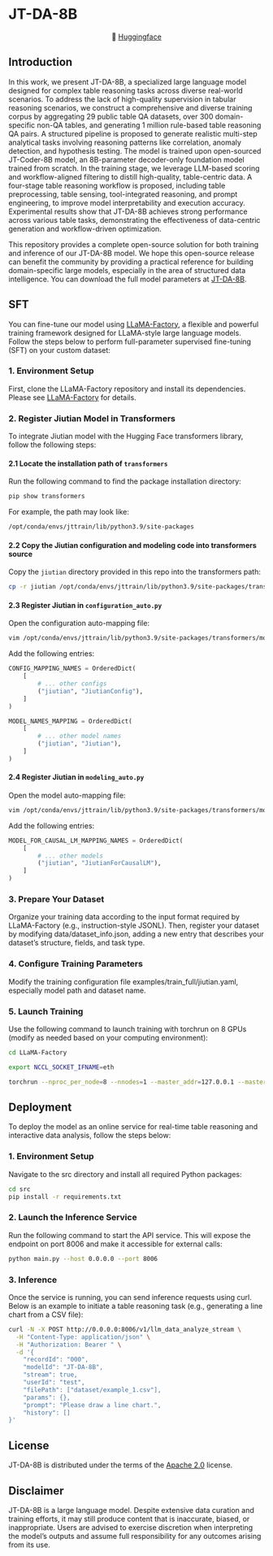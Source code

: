 # JT-DA-8B
<p align="center">
 🤗 <a href="https://huggingface.co/JT-LM/JT-DA-8B" target="_blank">Huggingface</a> 


## Introduction

In this work, we present JT-DA-8B, a specialized large language model designed for complex table reasoning tasks across diverse real-world scenarios. To address the lack of high-quality supervision in tabular reasoning scenarios, we construct a comprehensive and diverse training corpus by aggregating 29 public table QA datasets, over 300 domain-specific non-QA tables, and generating 1 million rule-based table reasoning QA pairs. A structured pipeline is proposed to generate realistic multi-step analytical tasks involving reasoning patterns like correlation, anomaly detection, and hypothesis testing. The model is trained upon open-sourced JT-Coder-8B model, an 8B-parameter decoder-only foundation model trained from scratch. In the training stage, we leverage LLM-based scoring and workflow-aligned filtering to distill high-quality, table-centric data. A four-stage table reasoning workflow is proposed, including table preprocessing, table sensing, tool-integrated reasoning, and prompt engineering, to improve model interpretability and execution accuracy. Experimental results show that JT-DA-8B achieves strong performance across various table tasks, demonstrating the effectiveness of data-centric generation and workflow-driven optimization.

This repository provides a complete open-source solution for both training and inference of our JT-DA-8B model. We hope this open-source release can benefit the community by providing a practical reference for building domain-specific large models, especially in the area of structured data intelligence. 
You can download the full model parameters at [JT-DA-8B](https://huggingface.co/JT-LM/JT-DA-8B).

## SFT

You can fine-tune our model using [LLaMA-Factory](https://github.com/hiyouga/LLaMA-Factory), a flexible and powerful training framework designed for LLaMA-style large language models. Follow the steps below to perform full-parameter supervised fine-tuning (SFT) on your custom dataset:

### 1. Environment Setup
First, clone the LLaMA-Factory repository and install its dependencies.
Please see [LLaMA-Factory](https://github.com/hiyouga/LLaMA-Factory) for details.


### 2. Register Jiutian Model in Transformers
To integrate Jiutian model with the Hugging Face transformers library, follow the following steps:

#### 2.1 Locate the installation path of ```transformers```

Run the following command to find the package installation directory:
```bash
pip show transformers
```

For example, the path may look like: 
```bash
/opt/conda/envs/jttrain/lib/python3.9/site-packages
```

#### 2.2 Copy the Jiutian configuration and modeling code into transformers source
Copy the ```jiutian``` directory provided in this repo into the transformers path:

```bash
cp -r jiutian /opt/conda/envs/jttrain/lib/python3.9/site-packages/transformers/models/
```

#### 2.3 Register Jiutian in ```configuration_auto.py```

Open the configuration auto-mapping file:
```bash
vim /opt/conda/envs/jttrain/lib/python3.9/site-packages/transformers/models/auto/configuration_auto.py
```

Add the following entries:

```python
CONFIG_MAPPING_NAMES = OrderedDict(
    [
        # ... other configs
        ("jiutian", "JiutianConfig"),
    ]
)

MODEL_NAMES_MAPPING = OrderedDict(
    [
        # ... other model names
        ("jiutian", "Jiutian"),
    ]
)
```

#### 2.4 Register Jiutian in ```modeling_auto.py```

Open the model auto-mapping file:
```bash
vim /opt/conda/envs/jttrain/lib/python3.9/site-packages/transformers/models/auto/modeling_auto.py
```

Add the following entries:

```python
MODEL_FOR_CAUSAL_LM_MAPPING_NAMES = OrderedDict(
    [
        # ... other models
        ("jiutian", "JiutianForCausalLM"),
    ]
)
```

### 3. Prepare Your Dataset
Organize your training data according to the input format required by LLaMA-Factory (e.g., instruction-style JSONL). Then, register your dataset by modifying data/dataset_info.json, adding a new entry that describes your dataset’s structure, fields, and task type.

### 4. Configure Training Parameters
Modify the training configuration file examples/train_full/jiutian.yaml, especially model path and dataset name.

### 5. Launch Training
Use the following command to launch training with torchrun on 8 GPUs (modify as needed based on your computing environment):

```bash
cd LLaMA-Factory

export NCCL_SOCKET_IFNAME=eth

torchrun --nproc_per_node=8 --nnodes=1 --master_addr=127.0.0.1 --master_port=29500 --node_rank=0 src/train.py examples/train_full/jiutian.yaml
```


## Deployment

To deploy the model as an online service for real-time table reasoning and interactive data analysis, follow the steps below:

### 1. Environment Setup
Navigate to the src directory and install all required Python packages:
```bash
cd src
pip install -r requirements.txt
```

### 2. Launch the Inference Service
Run the following command to start the API service. This will expose the endpoint on port 8006 and make it accessible for external calls:
```bash
python main.py --host 0.0.0.0 --port 8006
```

### 3. Inference
Once the service is running, you can send inference requests using curl. Below is an example to initiate a table reasoning task (e.g., generating a line chart from a CSV file):
```bash 
curl -N -X POST http://0.0.0.0:8006/v1/llm_data_analyze_stream \
  -H "Content-Type: application/json" \
  -H "Authorization: Bearer " \
  -d '{
    "recordId": "000",
    "modelId": "JT-DA-8B",
    "stream": true,
    "userId": "test",
    "filePath": ["dataset/example_1.csv"],
    "params": {},
    "prompt": "Please draw a line chart.",
    "history": []
}'
```



## License
JT-DA-8B is distributed under the terms of the [Apache 2.0](https://gitee.com/link?target=https%3A%2F%2Fspdx.org%2Flicenses%2FApache-2.0.html) license.


## Disclaimer

JT-DA-8B is a large language model. Despite extensive data curation and training efforts, it may still produce content that is inaccurate, biased, or inappropriate. Users are advised to exercise discretion when interpreting the model’s outputs and assume full responsibility for any outcomes arising from its use.

<br>
